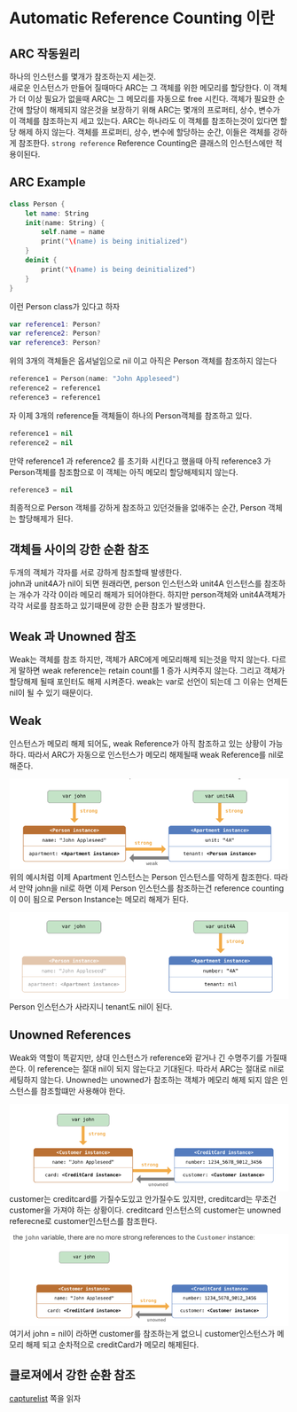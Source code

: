 Automatic Reference Counting 이란
===


ARC 작동원리
---
하나의 인스턴스를 몇개가 참조하는지 세는것. <br>
새로운 인스턴스가 만들어 질때마다 ARC는 그 객체를 위한 메모리를 할당한다. 이 객체가 더 이상 필요가 없을때 ARC는 그 메모리를 자동으로 free 시킨다. 
객체가 필요한 순간에 할당이 해제되지 않은것을 보장하기 위해 ARC는 몇개의 프로퍼티, 상수, 변수가 이 객체를 참조하는지 세고 있는다. ARC는 하나라도 이 객체를 참조하는것이 있다면 할당 해제 하지 않는다. 객체를 프로퍼티, 상수, 변수에 할당하는 순간, 이들은 객체를 강하게 참조한다. `strong reference` Reference Counting은 클래스의 인스턴스에만 적용이된다. 

ARC Example
---


~~~swift
class Person {
    let name: String
    init(name: String) {
        self.name = name
        print("\(name) is being initialized")
    }
    deinit {
        print("\(name) is being deinitialized")
    }
}
~~~
이런 Person class가 있다고 하자
~~~swift
var reference1: Person?
var reference2: Person?
var reference3: Person?
~~~
위의 3개의 객체들은 옵셔널임으로 nil 이고 아직은 Person 객체를 참조하지 않는다

~~~swift
reference1 = Person(name: "John Appleseed")
reference2 = reference1
reference3 = reference1
~~~
자 이제 3개의 reference들 객체들이 하나의 Person객체를 참조하고 있다. 

~~~swift
reference1 = nil
reference2 = nil
~~~
만약 reference1 과 reference2 를 초기화 시킨다고 했을때 아직 reference3 가 Person객체를 참조함으로 이 객체는 아직 메모리 할당해제되지 않는다.   

~~~swift
reference3 = nil
~~~
최종적으로 Person 객체를 강하게 참조하고 있던것들을 없애주는 순간, Person 객체는 할당해제가 된다. 

객체들 사이의 강한 순환 참조
---
두개의 객체가 각자를 서로 강하게 참조할때 발생한다. <br>
john과 unit4A가 nil이 되면 원래라면, person 인스턴스와 unit4A 인스턴스를 참조하는 개수가 각각 0이라 메모리 해제가 되어야한다. 하지만 person객체와 unit4A객체가 각각 서로를 참조하고 있기때문에 강한 순환 참조가 발생한다.  


Weak 과 Unowned 참조
---
Weak는 객체를 참조 하지만, 객체가 ARC에게 메모리해제 되는것을 막지 않는다. 다르게 말하면 weak reference는 retain count를 1 증가 시켜주지 않는다. 그리고 객체가 할당해제 될때 포인터도 해제 시켜준다. weak는 var로 선언이 되는데 그 이유는 언제든 nil이 될 수 있기 때문이다. 

Weak
---
인스턴스가 메모리 해제 되어도, weak Reference가 아직 참조하고 있는 상황이 가능하다. 따라서 ARC가 자동으로 인스턴스가 메모리 해제될때 weak Reference를 nil로 해준다. 

![weak](/swift/img/Weak.png)
위의 예시처럼 이제 Apartment 인스턴스는 Person 인스턴스를 약하게 참조한다. 따라서 만약 john을 nil로 하면 이제 Person 인스턴스를 참조하는건 reference counting 이 0이 됨으로 Person Instance는 메모리 해제가 된다. 

![weak2](/swift/img/Weak2.png)
Person 인스턴스가 사라지니 tenant도 nil이 된다. 

Unowned References 
---
Weak와 역할이 똑같지만, 상대 인스턴스가 reference와 같거나 긴 수명주기를 가질때 쓴다. 이 reference는 절대 nil이 되지 않는다고 기대된다. 따라서 ARC는 절대로 nil로 세팅하지 않는다. Unowned는 unowned가 참조하는 객체가 메모리 해제 되지 않은 인스턴스를 참조할떄만 사용해야 한다. 

![unowned](/swift/img/unowned.png)
customer는 creditcard를 가질수도있고 안가질수도 있지만, creditcard는 무조건 customer을 가져야 하는 상황이다. 
creditcard 인스턴스의 customer는 unowned referecne로 customer인스턴스를 참조한다. 

![unowned](/swift/img/unowned2.png)
여기서 john = nil이 라하면 customer를 참조하는게 없으니 customer인스턴스가 메모리 해제 되고 순차적으로 creditCard가 메모리 해제된다.  


클로져에서 강한 순환 참조
---
[capturelist](/swift/CaptureList.md) 쪽을 읽자